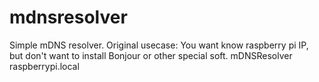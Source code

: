 # mdnsresolver
Simple mDNS resolver. 
Original usecase: You want know raspberry pi IP, but don't want to install Bonjour or other special soft. 
mDNSResolver raspberrypi.local
